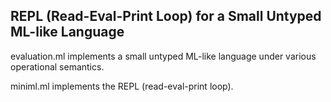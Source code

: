 
## REPL (Read-Eval-Print Loop) for a Small Untyped ML-like Language




evaluation.ml implements a small untyped ML-like language under
various operational semantics.

miniml.ml implements the REPL (read-eval-print loop).
